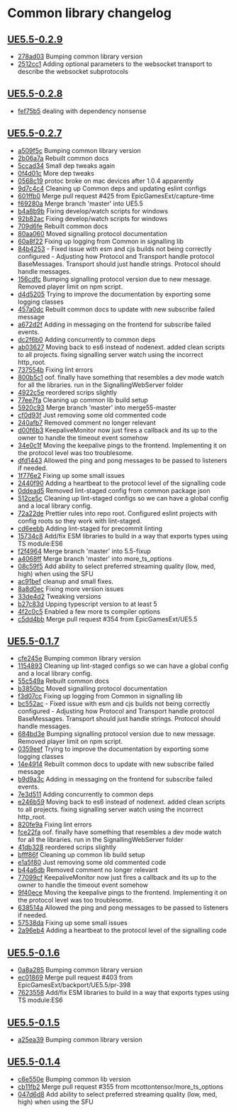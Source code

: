 # Common library changelog

<!-- BEGIN -->

## [UE5.5-0.2.9](github-work:mcottontensor/PixelStreamingInfrastructure.git/releases/tag/lib-common-UE5.5-0.2.9)

- [278ad03](github-work:mcottontensor/PixelStreamingInfrastructure.git/commit/278ad03) Bumping common library version
- [2512cc1](github-work:mcottontensor/PixelStreamingInfrastructure.git/commit/2512cc1) Adding optional parameters to the websocket transport to describe the websocket subprotocols

## [UE5.5-0.2.8](github-work:mcottontensor/PixelStreamingInfrastructure.git/releases/tag/lib-common-UE5.5-0.2.8)

- [fef75b5](github-work:mcottontensor/PixelStreamingInfrastructure.git/commit/fef75b5) dealing with dependency nonsense

## [UE5.5-0.2.7](github-work:mcottontensor/PixelStreamingInfrastructure.git/releases/tag/lib-common-UE5.5-0.2.7)

- [a509f5c](github-work:mcottontensor/PixelStreamingInfrastructure.git/commit/a509f5c) Bumping common library version
- [2b06a7a](github-work:mcottontensor/PixelStreamingInfrastructure.git/commit/2b06a7a) Rebuilt common docs
- [5ccad34](github-work:mcottontensor/PixelStreamingInfrastructure.git/commit/5ccad34) Small dep tweaks again
- [0f4d01c](github-work:mcottontensor/PixelStreamingInfrastructure.git/commit/0f4d01c) More dep tweaks
- [0568c19](github-work:mcottontensor/PixelStreamingInfrastructure.git/commit/0568c19) protoc broke on mac devices after 1.0.4 apparently
- [9d7c4c4](github-work:mcottontensor/PixelStreamingInfrastructure.git/commit/9d7c4c4) Cleaning up Common deps and updating eslint configs
- [601ffb0](github-work:mcottontensor/PixelStreamingInfrastructure.git/commit/601ffb0) Merge pull request #425 from EpicGamesExt/capture-time
- [f69280a](github-work:mcottontensor/PixelStreamingInfrastructure.git/commit/f69280a) Merge branch 'master' into UE5.5
- [b4a8b9b](github-work:mcottontensor/PixelStreamingInfrastructure.git/commit/b4a8b9b) Fixing develop/watch scripts for windows
- [92b82ac](github-work:mcottontensor/PixelStreamingInfrastructure.git/commit/92b82ac) Fixing develop/watch scripts for windows
- [709d6fe](github-work:mcottontensor/PixelStreamingInfrastructure.git/commit/709d6fe) Rebuilt common docs
- [80aa060](github-work:mcottontensor/PixelStreamingInfrastructure.git/commit/80aa060) Moved signalling protocol documentation
- [60a8f22](github-work:mcottontensor/PixelStreamingInfrastructure.git/commit/60a8f22) Fixing up logging from Common in signalling lib
- [84b4253](github-work:mcottontensor/PixelStreamingInfrastructure.git/commit/84b4253) - Fixed issue with esm and cjs builds not being correctly configured - Adjusting how Protocol and Transport handle protocol BaseMessages. Transport should just handle strings. Protocol should handle messages.
- [156cdfc](github-work:mcottontensor/PixelStreamingInfrastructure.git/commit/156cdfc) Bumping signalling protocol version due to new message. Removed player limit on npm script.
- [d4d5205](github-work:mcottontensor/PixelStreamingInfrastructure.git/commit/d4d5205) Trying to improve the documentation by exporting some logging classes
- [457a0dc](github-work:mcottontensor/PixelStreamingInfrastructure.git/commit/457a0dc) Rebuilt common docs to update with new subscribe failed message
- [a672d2f](github-work:mcottontensor/PixelStreamingInfrastructure.git/commit/a672d2f) Adding in messaging on the frontend for subscribe failed events.
- [dc2f6b0](github-work:mcottontensor/PixelStreamingInfrastructure.git/commit/dc2f6b0) Adding concurrently to common deps
- [ab03627](github-work:mcottontensor/PixelStreamingInfrastructure.git/commit/ab03627) Moving back to es6 instead of nodenext. added clean scripts to all projects. fixing signalling server watch using the incorrect http\_root.
- [737554b](github-work:mcottontensor/PixelStreamingInfrastructure.git/commit/737554b) Fixing lint errors
- [800b5c1](github-work:mcottontensor/PixelStreamingInfrastructure.git/commit/800b5c1) oof. finally have something that resembles a dev mode watch for all the libraries. run  in the SignallingWebServer folder
- [4922c5e](github-work:mcottontensor/PixelStreamingInfrastructure.git/commit/4922c5e) reordered scrips slightly
- [77ee7fa](github-work:mcottontensor/PixelStreamingInfrastructure.git/commit/77ee7fa) Cleaning up common lib build setup
- [5920c93](github-work:mcottontensor/PixelStreamingInfrastructure.git/commit/5920c93) Merge branch 'master' into merge55-master
- [cf0d93f](github-work:mcottontensor/PixelStreamingInfrastructure.git/commit/cf0d93f) Just removing some old commented code
- [240afb7](github-work:mcottontensor/PixelStreamingInfrastructure.git/commit/240afb7) Removed comment no longer relevant
- [d00f6b3](github-work:mcottontensor/PixelStreamingInfrastructure.git/commit/d00f6b3) KeepaliveMonitor now just fires a callback and its up to the owner to handle the timeout event somehow
- [34e0c1f](github-work:mcottontensor/PixelStreamingInfrastructure.git/commit/34e0c1f) Moving the keepalive pings to the frontend. Implementing it on the protocol level was too troublesome.
- [dfd1443](github-work:mcottontensor/PixelStreamingInfrastructure.git/commit/dfd1443) Allowed the ping and pong messages to be passed to listeners if needed.
- [1f776e2](github-work:mcottontensor/PixelStreamingInfrastructure.git/commit/1f776e2) Fixing up some small issues
- [2440f90](github-work:mcottontensor/PixelStreamingInfrastructure.git/commit/2440f90) Adding a heartbeat to the protocol level of the signalling code
- [0ddead5](github-work:mcottontensor/PixelStreamingInfrastructure.git/commit/0ddead5) Removed lint-staged config from common package json
- [512ce5c](github-work:mcottontensor/PixelStreamingInfrastructure.git/commit/512ce5c) Cleaning up lint-staged configs so we can have a global config and a local library config.
- [72a22de](github-work:mcottontensor/PixelStreamingInfrastructure.git/commit/72a22de) Prettier rules into repo root. Configured eslint projects with config roots so they work with lint-staged.
- [cd6eebb](github-work:mcottontensor/PixelStreamingInfrastructure.git/commit/cd6eebb) Adding lint-staged for precommit linting
- [15734c8](github-work:mcottontensor/PixelStreamingInfrastructure.git/commit/15734c8) Add/fix ESM libraries to build in a way that exports types using TS module:ES6
- [f2f4964](github-work:mcottontensor/PixelStreamingInfrastructure.git/commit/f2f4964) Merge branch 'master' into 5.5-fixup
- [a4068ff](github-work:mcottontensor/PixelStreamingInfrastructure.git/commit/a4068ff) Merge branch 'master' into more\_ts\_options
- [08c59f5](github-work:mcottontensor/PixelStreamingInfrastructure.git/commit/08c59f5) Add ability to select preferred streaming quality (low, med, high) when using the SFU
- [ac91bef](github-work:mcottontensor/PixelStreamingInfrastructure.git/commit/ac91bef) cleanup and small fixes.
- [8a8d0ec](github-work:mcottontensor/PixelStreamingInfrastructure.git/commit/8a8d0ec) Fixing more version issues
- [33de4d2](github-work:mcottontensor/PixelStreamingInfrastructure.git/commit/33de4d2) Tweaking versions
- [b27c83d](github-work:mcottontensor/PixelStreamingInfrastructure.git/commit/b27c83d) Upping typescript version to at least 5
- [4f2c0c5](github-work:mcottontensor/PixelStreamingInfrastructure.git/commit/4f2c0c5) Enabled a few more ts compiler options
- [c5dd4bb](github-work:mcottontensor/PixelStreamingInfrastructure.git/commit/c5dd4bb) Merge pull request #354 from EpicGamesExt/UE5.5

## [UE5.5-0.1.7](github-work:mcottontensor/PixelStreamingInfrastructure.git/releases/tag/lib-common-UE5.5-0.1.7)

- [cfe245e](github-work:mcottontensor/PixelStreamingInfrastructure.git/commit/cfe245e) Bumping common library version
- [1154893](github-work:mcottontensor/PixelStreamingInfrastructure.git/commit/1154893) Cleaning up lint-staged configs so we can have a global config and a local library config.
- [55c549a](github-work:mcottontensor/PixelStreamingInfrastructure.git/commit/55c549a) Rebuilt common docs
- [b3850bc](github-work:mcottontensor/PixelStreamingInfrastructure.git/commit/b3850bc) Moved signalling protocol documentation
- [f3d07cc](github-work:mcottontensor/PixelStreamingInfrastructure.git/commit/f3d07cc) Fixing up logging from Common in signalling lib
- [bc552ac](github-work:mcottontensor/PixelStreamingInfrastructure.git/commit/bc552ac) - Fixed issue with esm and cjs builds not being correctly configured - Adjusting how Protocol and Transport handle protocol BaseMessages. Transport should just handle strings. Protocol should handle messages.
- [684bd3e](github-work:mcottontensor/PixelStreamingInfrastructure.git/commit/684bd3e) Bumping signalling protocol version due to new message. Removed player limit on npm script.
- [0359eef](github-work:mcottontensor/PixelStreamingInfrastructure.git/commit/0359eef) Trying to improve the documentation by exporting some logging classes
- [14e4914](github-work:mcottontensor/PixelStreamingInfrastructure.git/commit/14e4914) Rebuilt common docs to update with new subscribe failed message
- [b9d9a3c](github-work:mcottontensor/PixelStreamingInfrastructure.git/commit/b9d9a3c) Adding in messaging on the frontend for subscribe failed events.
- [7e3d511](github-work:mcottontensor/PixelStreamingInfrastructure.git/commit/7e3d511) Adding concurrently to common deps
- [e246b59](github-work:mcottontensor/PixelStreamingInfrastructure.git/commit/e246b59) Moving back to es6 instead of nodenext. added clean scripts to all projects. fixing signalling server watch using the incorrect http\_root.
- [820fe9a](github-work:mcottontensor/PixelStreamingInfrastructure.git/commit/820fe9a) Fixing lint errors
- [fce22fa](github-work:mcottontensor/PixelStreamingInfrastructure.git/commit/fce22fa) oof. finally have something that resembles a dev mode watch for all the libraries. run  in the SignallingWebServer folder
- [41db328](github-work:mcottontensor/PixelStreamingInfrastructure.git/commit/41db328) reordered scrips slightly
- [bfff86f](github-work:mcottontensor/PixelStreamingInfrastructure.git/commit/bfff86f) Cleaning up common lib build setup
- [e1a5f80](github-work:mcottontensor/PixelStreamingInfrastructure.git/commit/e1a5f80) Just removing some old commented code
- [b44a6db](github-work:mcottontensor/PixelStreamingInfrastructure.git/commit/b44a6db) Removed comment no longer relevant
- [77099cf](github-work:mcottontensor/PixelStreamingInfrastructure.git/commit/77099cf) KeepaliveMonitor now just fires a callback and its up to the owner to handle the timeout event somehow
- [9f40ece](github-work:mcottontensor/PixelStreamingInfrastructure.git/commit/9f40ece) Moving the keepalive pings to the frontend. Implementing it on the protocol level was too troublesome.
- [638514a](github-work:mcottontensor/PixelStreamingInfrastructure.git/commit/638514a) Allowed the ping and pong messages to be passed to listeners if needed.
- [57538da](github-work:mcottontensor/PixelStreamingInfrastructure.git/commit/57538da) Fixing up some small issues
- [2a96eb4](github-work:mcottontensor/PixelStreamingInfrastructure.git/commit/2a96eb4) Adding a heartbeat to the protocol level of the signalling code

## [UE5.5-0.1.6](github-work:mcottontensor/PixelStreamingInfrastructure.git/releases/tag/lib-common-UE5.5-0.1.6)

- [0a8a285](github-work:mcottontensor/PixelStreamingInfrastructure.git/commit/0a8a285) Bumping common library version
- [ec01869](github-work:mcottontensor/PixelStreamingInfrastructure.git/commit/ec01869) Merge pull request #403 from EpicGamesExt/backport/UE5.5/pr-398
- [7623558](github-work:mcottontensor/PixelStreamingInfrastructure.git/commit/7623558) Add/fix ESM libraries to build in a way that exports types using TS module:ES6

## [UE5.5-0.1.5](github-work:mcottontensor/PixelStreamingInfrastructure.git/releases/tag/lib-common-UE5.5-0.1.5)

- [a25ea39](github-work:mcottontensor/PixelStreamingInfrastructure.git/commit/a25ea39) Bumping common library version

## [UE5.5-0.1.4](github-work:mcottontensor/PixelStreamingInfrastructure.git/releases/tag/lib-common-UE5.5-0.1.4)

- [c6e550e](github-work:mcottontensor/PixelStreamingInfrastructure.git/commit/c6e550e) Bumping common lib version
- [cb11fb2](github-work:mcottontensor/PixelStreamingInfrastructure.git/commit/cb11fb2) Merge pull request #355 from mcottontensor/more\_ts\_options
- [047d6d8](github-work:mcottontensor/PixelStreamingInfrastructure.git/commit/047d6d8) Add ability to select preferred streaming quality (low, med, high) when using the SFU
